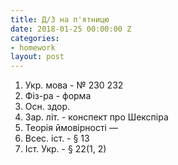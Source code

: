 ```yaml
---
title: Д/З на п'ятницю
date: 2018-01-25 00:00:00 Z
categories:
- homework
layout: post
---
```


1.  Укр. мова - № 230 232
2.  Фіз-ра - форма
3.  Осн. здор.
4.  Зар. літ. - конспект про Шекспіра
5.  Теорія ймовірності &mdash;
6.  Всес. іст. - &sect; 13
7.  Іст. Укр. - &sect; 22(1, 2)
